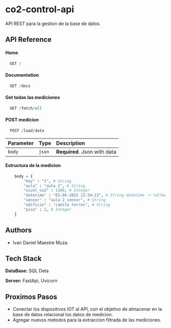 # co2-control-api

API REST para la gestion de la base de datos

## API Reference

#### Home

```python
  GET /
```

#### Documentation

```python
  GET /docs
```

#### Get todas las mediciones

```python
  GET /fetch/all
```

#### POST medicion

```python
  POST /load/data
```

| Parameter | Type   | Description                  |
| :-------- | :----- | :--------------------------- |
| `body`    | `json` | **Required**. Json with data |

#### Estructura de la medicion

```python
    body = {
        "key" : "1", # String
        "aula" : "aula 2", # String
        "nivel_co2" : 1100, # Integer
        "datetime" : "02-06-2022 12:34:23", # String datetime -> %d/%m/%Y%H:%M:%S
        "sensor" : "aula 2_sensor", # String
        "edificio" : "camilo torres", # String
        "piso" : 2, # Integer
    }
```

## Authors

- Ivan Daniel Maestre Muza

## Tech Stack

**DataBase:** SQL Deta

**Server:** FastApi, Uvicorn

## Proximos Pasos

- Conectar los dispositivos IOT al API, con el objetivo de almacenar en la base de datos relacional los datos de medicion.
- Agregar nuevos metodos para la extraccion filtrada de las mediciones.
